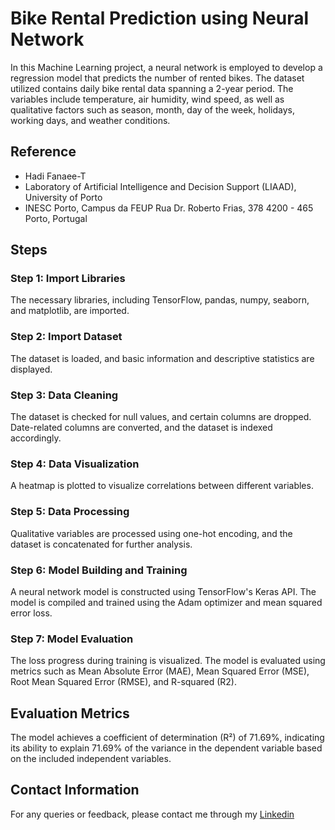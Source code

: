# Bike Rental Prediction using Neural Network

In this Machine Learning project, a neural network is employed to develop a regression model that predicts the number of rented bikes. The dataset utilized contains daily bike rental data spanning a 2-year period. The variables include temperature, air humidity, wind speed, as well as qualitative factors such as season, month, day of the week, holidays, working days, and weather conditions.

## Reference
- Hadi Fanaee-T
- Laboratory of Artificial Intelligence and Decision Support (LIAAD), University of Porto
- INESC Porto, Campus da FEUP Rua Dr. Roberto Frias, 378 4200 - 465 Porto, Portugal

## Steps

### Step 1: Import Libraries
The necessary libraries, including TensorFlow, pandas, numpy, seaborn, and matplotlib, are imported.

### Step 2: Import Dataset
The dataset is loaded, and basic information and descriptive statistics are displayed.

### Step 3: Data Cleaning
The dataset is checked for null values, and certain columns are dropped. Date-related columns are converted, and the dataset is indexed accordingly.

### Step 4: Data Visualization
A heatmap is plotted to visualize correlations between different variables.

### Step 5: Data Processing
Qualitative variables are processed using one-hot encoding, and the dataset is concatenated for further analysis.

### Step 6: Model Building and Training
A neural network model is constructed using TensorFlow's Keras API. The model is compiled and trained using the Adam optimizer and mean squared error loss.

### Step 7: Model Evaluation
The loss progress during training is visualized. The model is evaluated using metrics such as Mean Absolute Error (MAE), Mean Squared Error (MSE), Root Mean Squared Error (RMSE), and R-squared (R2).

## Evaluation Metrics
The model achieves a coefficient of determination (R²) of 71.69%, indicating its ability to explain 71.69% of the variance in the dependent variable based on the included independent variables.

## Contact Information
For any queries or feedback, please contact me through my [Linkedin](https://www.linkedin.com/in/vinicius-capozzi)
